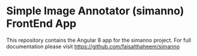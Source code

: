 # Simple Image Annotator (simanno)  FrontEnd App

This repository contains the Angular 8 app for the simanno project.
For full documentation please visit https://github.com/faisalthaheem/simanno
